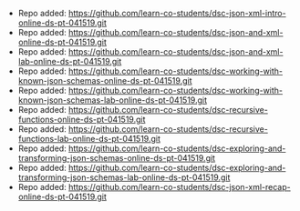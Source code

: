 
- Repo added: https://github.com/learn-co-students/dsc-json-xml-intro-online-ds-pt-041519.git
- Repo added: https://github.com/learn-co-students/dsc-json-and-xml-online-ds-pt-041519.git
- Repo added: https://github.com/learn-co-students/dsc-json-and-xml-lab-online-ds-pt-041519.git
- Repo added: https://github.com/learn-co-students/dsc-working-with-known-json-schemas-online-ds-pt-041519.git
- Repo added: https://github.com/learn-co-students/dsc-working-with-known-json-schemas-lab-online-ds-pt-041519.git
- Repo added: https://github.com/learn-co-students/dsc-recursive-functions-online-ds-pt-041519.git
- Repo added: https://github.com/learn-co-students/dsc-recursive-functions-lab-online-ds-pt-041519.git
- Repo added: https://github.com/learn-co-students/dsc-exploring-and-transforming-json-schemas-online-ds-pt-041519.git
- Repo added: https://github.com/learn-co-students/dsc-exploring-and-transforming-json-schemas-lab-online-ds-pt-041519.git
- Repo added: https://github.com/learn-co-students/dsc-json-xml-recap-online-ds-pt-041519.git